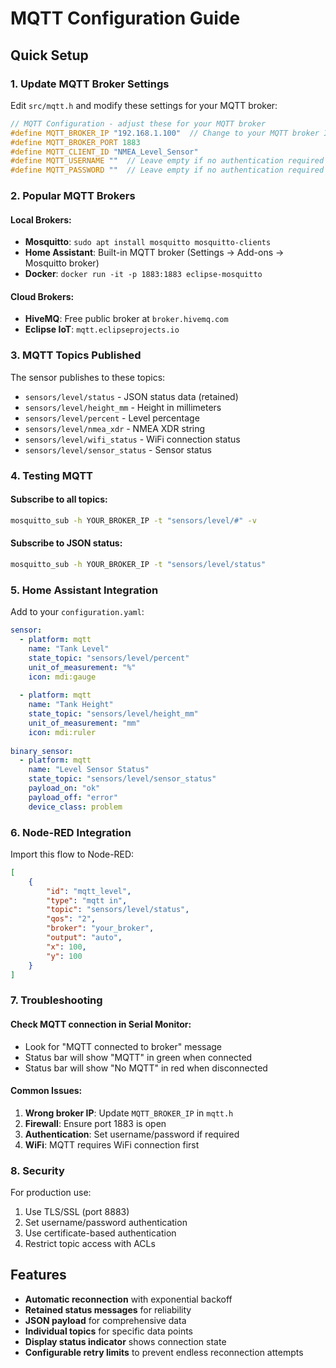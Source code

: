 # MQTT Configuration Guide

## Quick Setup

### 1. Update MQTT Broker Settings
Edit `src/mqtt.h` and modify these settings for your MQTT broker:

```cpp
// MQTT Configuration - adjust these for your MQTT broker
#define MQTT_BROKER_IP "192.168.1.100"  // Change to your MQTT broker IP
#define MQTT_BROKER_PORT 1883
#define MQTT_CLIENT_ID "NMEA_Level_Sensor"
#define MQTT_USERNAME ""  // Leave empty if no authentication required
#define MQTT_PASSWORD ""  // Leave empty if no authentication required
```

### 2. Popular MQTT Brokers

#### Local Brokers:
- **Mosquitto**: `sudo apt install mosquitto mosquitto-clients`
- **Home Assistant**: Built-in MQTT broker (Settings -> Add-ons -> Mosquitto broker)
- **Docker**: `docker run -it -p 1883:1883 eclipse-mosquitto`

#### Cloud Brokers:
- **HiveMQ**: Free public broker at `broker.hivemq.com`
- **Eclipse IoT**: `mqtt.eclipseprojects.io`

### 3. MQTT Topics Published

The sensor publishes to these topics:

- `sensors/level/status` - JSON status data (retained)
- `sensors/level/height_mm` - Height in millimeters
- `sensors/level/percent` - Level percentage  
- `sensors/level/nmea_xdr` - NMEA XDR string
- `sensors/level/wifi_status` - WiFi connection status
- `sensors/level/sensor_status` - Sensor status

### 4. Testing MQTT

#### Subscribe to all topics:
```bash
mosquitto_sub -h YOUR_BROKER_IP -t "sensors/level/#" -v
```

#### Subscribe to JSON status:
```bash
mosquitto_sub -h YOUR_BROKER_IP -t "sensors/level/status"
```

### 5. Home Assistant Integration

Add to your `configuration.yaml`:

```yaml
sensor:
  - platform: mqtt
    name: "Tank Level"
    state_topic: "sensors/level/percent"
    unit_of_measurement: "%"
    icon: mdi:gauge
    
  - platform: mqtt
    name: "Tank Height"
    state_topic: "sensors/level/height_mm"
    unit_of_measurement: "mm"
    icon: mdi:ruler
    
binary_sensor:
  - platform: mqtt
    name: "Level Sensor Status"
    state_topic: "sensors/level/sensor_status"
    payload_on: "ok"
    payload_off: "error"
    device_class: problem
```

### 6. Node-RED Integration

Import this flow to Node-RED:

```json
[
    {
        "id": "mqtt_level",
        "type": "mqtt in",
        "topic": "sensors/level/status",
        "qos": "2",
        "broker": "your_broker",
        "output": "auto",
        "x": 100,
        "y": 100
    }
]
```

### 7. Troubleshooting

#### Check MQTT connection in Serial Monitor:
- Look for "MQTT connected to broker" message
- Status bar will show "MQTT" in green when connected
- Status bar will show "No MQTT" in red when disconnected

#### Common Issues:
1. **Wrong broker IP**: Update `MQTT_BROKER_IP` in `mqtt.h`
2. **Firewall**: Ensure port 1883 is open
3. **Authentication**: Set username/password if required
4. **WiFi**: MQTT requires WiFi connection first

### 8. Security

For production use:
1. Use TLS/SSL (port 8883)
2. Set username/password authentication
3. Use certificate-based authentication
4. Restrict topic access with ACLs

## Features

- **Automatic reconnection** with exponential backoff
- **Retained status messages** for reliability
- **JSON payload** for comprehensive data
- **Individual topics** for specific data points
- **Display status indicator** shows connection state
- **Configurable retry limits** to prevent endless reconnection attempts